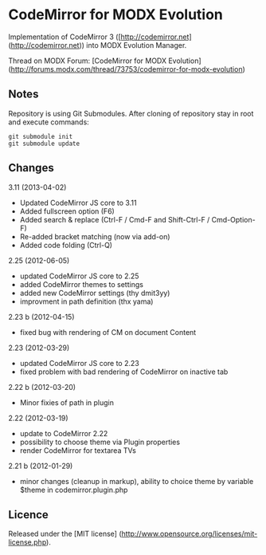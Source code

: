 # CodeMirror for MODX Evolution
Implementation of CodeMirror 3 ([http://codemirror.net] (http://codemirror.net)) into MODX Evolution Manager.

Thread on MODX Forum: [CodeMirror for MODX Evolution] (http://forums.modx.com/thread/73753/codemirror-for-modx-evolution)

## Notes ##

Repository is using Git Submodules. After cloning of repository stay in root and execute commands:

    git submodule init
    git submodule update

## Changes ##
3.11 (2013-04-02)
- Updated CodeMirror JS core to 3.11
- Added fullscreen option (F6)
- Added search & replace (Ctrl-F / Cmd-F and Shift-Ctrl-F / Cmd-Option-F)
- Re-added bracket matching (now via add-on)
- Added code folding (Ctrl-Q)

2.25 (2012-06-05)
- updated CodeMirror JS core to 2.25
- added CodeMirror themes to settings
- added new CodeMirror settings (thy dmit3yy)
- improvment in path definition (thx yama)

2.23 b (2012-04-15)

- fixed bug with rendering of CM on document Content

2.23 (2012-03-29)

- updated CodeMirror JS core to 2.23
- fixed problem with bad rendering of CodeMirror on inactive tab

2.22 b (2012-03-20)

- Minor fixies of path in plugin

2.22 (2012-03-19)

- update to CodeMirror 2.22
- possibility to choose theme via Plugin properties
- render CodeMirror for textarea TVs

2.21 b (2012-01-29)

- minor changes (cleanup in markup), ability to choice theme by variable $theme in codemirror.plugin.php

## Licence ##

Released under the [MIT license] (http://www.opensource.org/licenses/mit-license.php).
